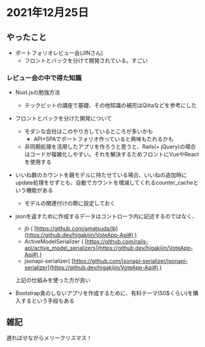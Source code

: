 # 2021年12月25日
## やったこと
- ポートフォリオレビュー会(JINさん)
  - フロントとバックを分けて開発されている。すごい

### レビュー会の中で得た知識

- Nuxt.jsの勉強方法
    - テックピットの講座で基礎、その他知識の補完はQiitaなどを参考にした
- フロントとバックを分けた開発について
    - モダンな会社はこのやり方しているところが多いかも
        - API+SPAでポートフォリオ作っていると興味もたれるかも
    - 非同期処理を活用したアプリを作ろうと思うと、Rails(+ jQuery)の場合はコードが複雑化しやすい。それを解決するためフロントにVueやReactを使用する
- いいね数のカウントを親モデルに持たせている場合、いいねの追加時にupdate処理をせずとも、自動でカウントを増減してくれるcounter_cacheという機能がある
    - モデルの関連付けの際に設定しておく
- jsonを返すために作成するデータはコントローラ内に記述するのではなく、
    - jb ( [https://github.com/amatsuda/jb](https://github.dev/higakijin/VoteApp-Api#) )
    - ActiveModelSerializer ( [https://github.com/rails-api/active_model_serializers](https://github.dev/higakijin/VoteApp-Api#) )
    - jsonapi-serializer( [https://github.com/jsonapi-serializer/jsonapi-serializer](https://github.dev/higakijin/VoteApp-Api#) )
    
    上記の仕組みを使った方が良い
    
- Bootstrap臭のしないアプリを作成するために、有料テーマ(50$くらい)を購入するという手段もある
## 雑記
遅ればせながらメリークリスマス！  
